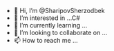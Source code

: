 - 👋 Hi, I’m @SharipovSherzodbek
- 👀 I’m interested in ...C#
- 🌱 I’m currently learning ...
- 💞️ I’m looking to collaborate on ...
- 📫 How to reach me ...

<!---
SharipovSherzodbek/SharipovSherzodbek is a ✨ special ✨ repository because its `README.md` (this file) appears on your GitHub profile.
You can click the Preview link to take a look at your changes.
--->
